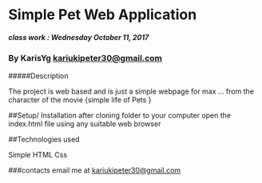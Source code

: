 # Simple Pet Web Application

##### class work : Wednesday October 11, 2017

### By KarisYg kariukipeter30@gmail.com


#####Description

The project is web based and is just a simple webpage for max ... from the 
character of the movie {simple life of Pets }



##Setup/ Installation
after cloning folder to your computer
open the index.html file using any suitable web browser


##Technologies used

Simple HTML 
Css

###contacts
email me at kariukipeter30@gmail.com 